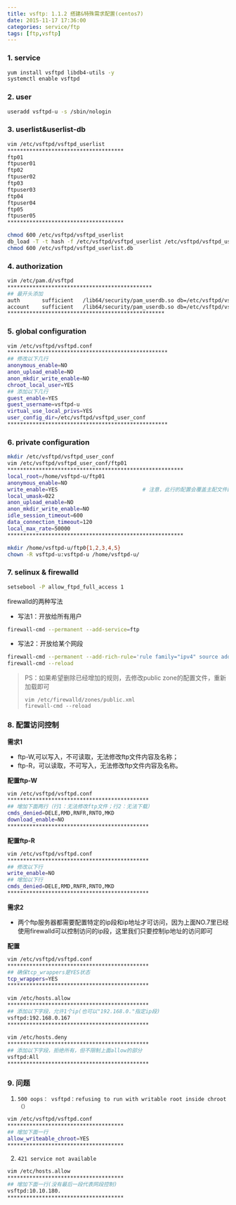 ```yaml
---
title: vsftp: 1.1.2 搭建&特殊需求配置(centos7)
date: 2015-11-17 17:36:00
categories: service/ftp
tags: [ftp,vsftp]
---
```



### 1. service
``` bash
yum install vsftpd libdb4-utils -y 
systemctl enable vsftpd
```

### 2. user
``` bash
useradd vsftpd-u -s /sbin/nologin
```
 
### 3. userlist&userlist-db
``` bash
vim /etc/vsftpd/vsftpd_userlist
*************************************
ftp01
ftpuser01
ftp02
ftpuser02
ftp03
ftpuser03
ftp04
ftpuser04
ftp05
ftpuser05
*************************************

chmod 600 /etc/vsftpd/vsftpd_userlist
db_load -T -t hash -f /etc/vsftpd/vsftpd_userlist /etc/vsftpd/vsftpd_userlist.db
chmod 600 /etc/vsftpd/vsftpd_userlist.db
```

### 4. authorization
``` bash
vim /etc/pam.d/vsftpd
**********************************************
## 最开头添加
auth       sufficient   /lib64/security/pam_userdb.so db=/etc/vsftpd/vsftpd_userlist
account    sufficient   /lib64/security/pam_userdb.so db=/etc/vsftpd/vsftpd_userlist
**************************************************
```

### 5. global configuration
``` bash
vim /etc/vsftpd/vsftpd.conf
***************************************************
## 修改以下几行
anonymous_enable=NO
anon_upload_enable=NO
anon_mkdir_write_enable=NO
chroot_local_user=YES
## 添加以下几行
guest_enable=YES
guest_username=vsftpd-u
virtual_use_local_privs=YES
user_config_dir=/etc/vsftpd/vsftpd_user_conf
***************************************************
```

### 6. private configuration
``` bash
mkdir /etc/vsftpd/vsftpd_user_conf
vim /etc/vsftpd/vsftpd_user_conf/ftp01
********************************************************
local_root=/home/vsftpd-u/ftp01
anonymous_enable=NO
write_enable=YES                           # 注意，此行的配置会覆盖主配文件配置
local_umask=022
anon_upload_enable=NO
anon_mkdir_write_enable=NO
idle_session_timeout=600
data_connection_timeout=120
local_max_rate=50000
********************************************************

mkdir /home/vsftpd-u/ftp0{1,2,3,4,5}
chown -R vsftpd-u:vsftpd-u /home/vsftpd-u/
```

### 7. selinux & firewalld
``` bash
setsebool -P allow_ftpd_full_access 1
```

firewalld的两种写法
- 写法1：开放给所有用户 
``` bash
firewall-cmd --permanent --add-service=ftp
```
- 写法2：开放给某个网段
``` bash
firewall-cmd --permanent --add-rich-rule='rule family="ipv4" source address="192.168.0.0/24" service name="ftp" accept'
firewall-cmd --reload
```

> PS：如果希望删除已经增加的规则，去修改public zone的配置文件，重新加载即可
> ```
> vim /etc/firewalld/zones/public.xml
> firewall-cmd --reload
> ```
 
### 8. 配置访问控制
**需求1**
- ftp-W,可以写入，不可读取，无法修改ftp文件内容及名称；
- ftp-R，可以读取，不可写入，无法修改ftp文件内容及名称。

**配置ftp-W**
``` bash
vim /etc/vsftpd/vsftpd.conf
*********************************************
## 增加下面两行（行1：无法修改ftp文件；行2：无法下载）
cmds_denied=DELE,RMD,RNFR,RNTO,MKD
download_enable=NO
*********************************************
```

**配置ftp-R**
``` bash
vim /etc/vsftpd/vsftpd.conf
*********************************************
## 修改以下行
write_enable=NO
## 增加以下行
cmds_denied=DELE,RMD,RNFR,RNTO,MKD
*********************************************
``` 

**需求2**
- 两个ftp服务器都需要配置特定的ip段和ip地址才可访问，因为上面NO.7里已经使用firewalld可以控制访问的ip段，这里我们只要控制ip地址的访问即可

**配置**
``` bash
vim /etc/vsftpd/vsftpd.conf
*********************************************
## 确保tcp_wrappers是YES状态
tcp_wrappers=YES
*********************************************
 
vim /etc/hosts.allow
*********************************************
## 添加以下字段，允许1个ip(也可以"192.168.0."指定ip段)
vsftpd:192.168.0.167
*********************************************
 
vim /etc/hosts.deny
*********************************************
## 添加以下字段，拒绝所有，但不限制上面allow的部分
vsftpd:All
*********************************************
``` 
 

### 9. 问题
1. `500 oops： vsftpd：refusing to run with writable root inside chroot（）`

``` bash
vim /etc/vsftpd/vsftpd.conf
*************************************
## 增加下面一行
allow_writeable_chroot=YES
*************************************
```

2. `421 service not available`

``` bash
vim /etc/hosts.allow
*************************************
## 增加下面一行(没有最后一段代表网段控制)
vsftpd:10.10.180.
*************************************
```